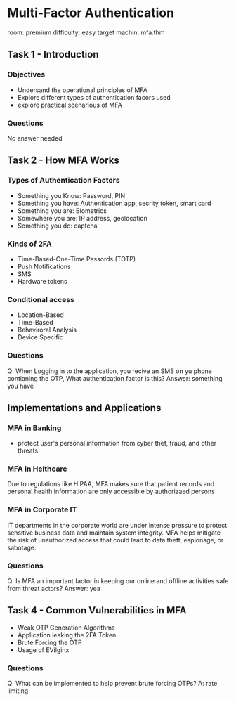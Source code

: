 # Multi-Factor Authentication
room: premium
difficulty: easy
target machin: mfa.thm

## Task 1 - Introduction

### Objectives
- Undersand the operational principles of MFA
- Explore different types of authentication facors used
- explore practical scenarious of MFA

### Questions
No answer needed
## Task 2 - How MFA Works

### Types of Authentication Factors

* Something you Know: Password, PIN
* Something you have: Authentication app, secrity token, smart card
* Something you are: Biometrics
* Somewhere you are: IP address, geolocation
* Something you do: captcha

### Kinds of 2FA

* Time-Based-One-Time Passords (TOTP)
* Push Notifications
* SMS
* Hardware tokens

### Conditional access
* Location-Based
* Time-Based
* Behaviroral Analysis
* Device Specific

### Questions
Q: When Logging in to the application, you recive an SMS on yu phone contianing the OTP, What authentication factor is this?
Answer: something you have

## Implementations and Applications

### MFA in Banking
* protect user's personal information from cyber thef, fraud, and other threats.

### MFA in Helthcare
Due to regulations like HIPAA, MFA makes sure that patient records and personal health information are only accessible by authorizaed persons

### MFA in Corporate IT
IT departments in the corporate world are under intense pressure to protect sensitive business data and maintain system integrity. MFA helps mitigate the risk of unauthorized access that could lead to data theft, espionage, or sabotage.

### Questions
Q: Is MFA an important factor in keeping our online and offline activities safe from threat actors?
Answer: yea

## Task 4 - Common Vulnerabilities in MFA
* Weak OTP Generation Algorithms
* Application leaking the 2FA Token
* Brute Forcing the OTP
* Usage of EVilginx

### Questions
Q: What can be implemented to help prevent brute forcing OTPs?
A: rate limiting
